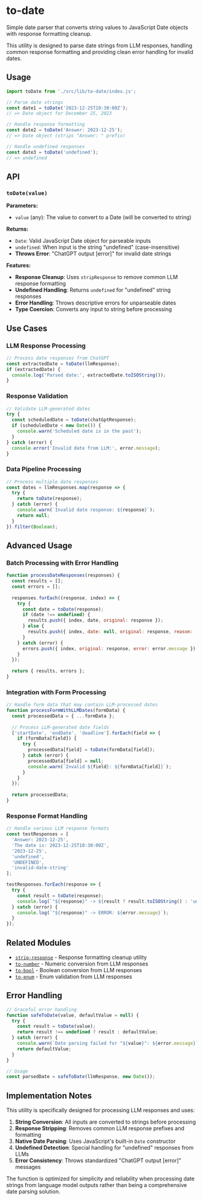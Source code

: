 # to-date

Simple date parser that converts string values to JavaScript Date objects with response formatting cleanup.

This utility is designed to parse date strings from LLM responses, handling common response formatting and providing clean error handling for invalid dates.

## Usage

```javascript
import toDate from './src/lib/to-date/index.js';

// Parse date strings
const date1 = toDate('2023-12-25T10:30:00Z');
// => Date object for December 25, 2023

// Handle response formatting
const date2 = toDate('Answer: 2023-12-25');
// => Date object (strips "Answer: " prefix)

// Handle undefined responses
const date3 = toDate('undefined');
// => undefined
```

## API

### `toDate(value)`

**Parameters:**
- `value` (any): The value to convert to a Date (will be converted to string)

**Returns:**
- `Date`: Valid JavaScript Date object for parseable inputs
- `undefined`: When input is the string "undefined" (case-insensitive)
- **Throws Error**: "ChatGPT output [error]" for invalid date strings

**Features:**
- **Response Cleanup**: Uses `stripResponse` to remove common LLM response formatting
- **Undefined Handling**: Returns `undefined` for "undefined" string responses
- **Error Handling**: Throws descriptive errors for unparseable dates
- **Type Coercion**: Converts any input to string before processing

## Use Cases

### LLM Response Processing
```javascript
// Process date responses from ChatGPT
const extractedDate = toDate(llmResponse);
if (extractedDate) {
  console.log('Parsed date:', extractedDate.toISOString());
}
```

### Response Validation
```javascript
// Validate LLM-generated dates
try {
  const scheduledDate = toDate(chatGptResponse);
  if (scheduledDate < new Date()) {
    console.warn('Scheduled date is in the past');
  }
} catch (error) {
  console.error('Invalid date from LLM:', error.message);
}
```

### Data Pipeline Processing
```javascript
// Process multiple date responses
const dates = llmResponses.map(response => {
  try {
    return toDate(response);
  } catch (error) {
    console.warn(`Invalid date response: ${response}`);
    return null;
  }
}).filter(Boolean);
```

## Advanced Usage

### Batch Processing with Error Handling
```javascript
function processDateResponses(responses) {
  const results = [];
  const errors = [];
  
  responses.forEach((response, index) => {
    try {
      const date = toDate(response);
      if (date !== undefined) {
        results.push({ index, date, original: response });
      } else {
        results.push({ index, date: null, original: response, reason: 'undefined' });
      }
    } catch (error) {
      errors.push({ index, original: response, error: error.message });
    }
  });
  
  return { results, errors };
}
```

### Integration with Form Processing
```javascript
// Handle form data that may contain LLM-processed dates
function processFormWithLLMDates(formData) {
  const processedData = { ...formData };
  
  // Process LLM-generated date fields
  ['startDate', 'endDate', 'deadline'].forEach(field => {
    if (formData[field]) {
      try {
        processedData[field] = toDate(formData[field]);
      } catch (error) {
        processedData[field] = null;
        console.warn(`Invalid ${field}: ${formData[field]}`);
      }
    }
  });
  
  return processedData;
}
```

### Response Format Handling
```javascript
// Handle various LLM response formats
const testResponses = [
  'Answer: 2023-12-25',
  'The date is: 2023-12-25T10:30:00Z',
  '2023-12-25',
  'undefined',
  'UNDEFINED',
  'invalid-date-string'
];

testResponses.forEach(response => {
  try {
    const result = toDate(response);
    console.log(`"${response}" -> ${result ? result.toISOString() : 'undefined'}`);
  } catch (error) {
    console.log(`"${response}" -> ERROR: ${error.message}`);
  }
});
```

## Related Modules

- [`strip-response`](../strip-response/) - Response formatting cleanup utility
- [`to-number`](../to-number/) - Numeric conversion from LLM responses
- [`to-bool`](../to-bool/) - Boolean conversion from LLM responses
- [`to-enum`](../to-enum/) - Enum validation from LLM responses

## Error Handling

```javascript
// Graceful error handling
function safeToDate(value, defaultValue = null) {
  try {
    const result = toDate(value);
    return result !== undefined ? result : defaultValue;
  } catch (error) {
    console.warn(`Date parsing failed for "${value}": ${error.message}`);
    return defaultValue;
  }
}

// Usage
const parsedDate = safeToDate(llmResponse, new Date());
```

## Implementation Notes

This utility is specifically designed for processing LLM responses and uses:

1. **String Conversion**: All inputs are converted to strings before processing
2. **Response Stripping**: Removes common LLM response prefixes and formatting
3. **Native Date Parsing**: Uses JavaScript's built-in `Date` constructor
4. **Undefined Detection**: Special handling for "undefined" responses from LLMs
5. **Error Consistency**: Throws standardized "ChatGPT output [error]" messages

The function is optimized for simplicity and reliability when processing date strings from language model outputs rather than being a comprehensive date parsing solution. 